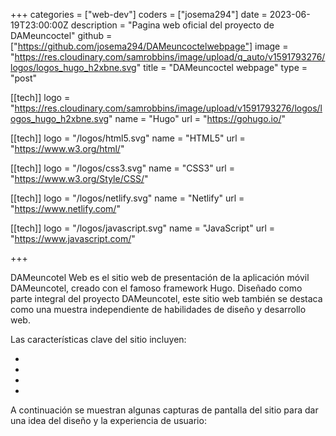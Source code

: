 +++
categories = ["web-dev"]
coders = ["josema294"]
date = 2023-06-19T23:00:00Z
description = "Pagina web oficial del proyecto de DAMeuncoctel"
github = ["https://github.com/josema294/DAMeuncoctelwebpage"]
image = "https://res.cloudinary.com/samrobbins/image/upload/q_auto/v1591793276/logos/logos_hugo_h2xbne.svg"
title = "DAMeuncoctel webpage"
type = "post"

[[tech]]
logo = "https://res.cloudinary.com/samrobbins/image/upload/v1591793276/logos/logos_hugo_h2xbne.svg"
name = "Hugo"
url = "https://gohugo.io/"

[[tech]]
logo = "/logos/html5.svg"
name = "HTML5"
url = "https://www.w3.org/html/"

[[tech]]
logo = "/logos/css3.svg"
name = "CSS3"
url = "https://www.w3.org/Style/CSS/"

[[tech]]
logo = "/logos/netlify.svg"
name = "Netlify"
url = "https://www.netlify.com/"

[[tech]]
logo = "/logos/javascript.svg"
name = "JavaScript"
url = "https://www.javascript.com/"

+++

DAMeuncotel Web es el sitio web de presentación de la aplicación móvil DAMeuncotel, creado con el famoso framework Hugo. Diseñado como parte integral del proyecto DAMeuncotel, este sitio web también se destaca como una muestra independiente de habilidades de diseño y desarrollo web.

Las características clave del sitio incluyen:

*
*
*
*


A continuación se muestran algunas capturas de pantalla del sitio para dar una idea del diseño y la experiencia de usuario: